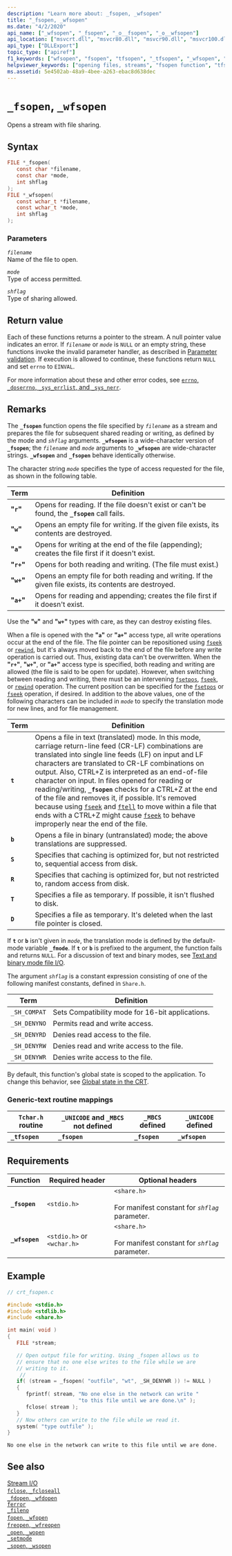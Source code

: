 ```yaml
---
description: "Learn more about: _fsopen, _wfsopen"
title: "_fsopen, _wfsopen"
ms.date: "4/2/2020"
api_name: ["_wfsopen", "_fsopen", "_o__fsopen", "_o__wfsopen"]
api_location: ["msvcrt.dll", "msvcr80.dll", "msvcr90.dll", "msvcr100.dll", "msvcr100_clr0400.dll", "msvcr110.dll", "msvcr110_clr0400.dll", "msvcr120.dll", "msvcr120_clr0400.dll", "ucrtbase.dll", "api-ms-win-crt-stdio-l1-1-0.dll", "api-ms-win-crt-private-l1-1-0.dll"]
api_type: ["DLLExport"]
topic_type: ["apiref"]
f1_keywords: ["wfsopen", "fsopen", "tfsopen", "_tfsopen", "_wfsopen", "_fsopen"]
helpviewer_keywords: ["opening files, streams", "fsopen function", "tfsopen function", "wfsopen function", "_fsopen function", "files [C++], opening", "_tfsopen function", "_wfsopen function", "file sharing [C++]"]
ms.assetid: 5e4502ab-48a9-4bee-a263-ebac8d638dec
---
```

# `_fsopen`, `_wfsopen`

Opens a stream with file sharing.

## Syntax

```C
FILE *_fsopen(
   const char *filename,
   const char *mode,
   int shflag
);
FILE *_wfsopen(
   const wchar_t *filename,
   const wchar_t *mode,
   int shflag
);
```

### Parameters

*`filename`*\
Name of the file to open.

*`mode`*\
Type of access permitted.

*`shflag`*\
Type of sharing allowed.

## Return value

Each of these functions returns a pointer to the stream. A null pointer value indicates an error. If *`filename`* or *`mode`* is `NULL` or an empty string, these functions invoke the invalid parameter handler, as described in [Parameter validation](../parameter-validation.md). If execution is allowed to continue, these functions return `NULL` and set `errno` to `EINVAL`.

For more information about these and other error codes, see [`errno`, `_doserrno`, `_sys_errlist`, and `_sys_nerr`](../errno-doserrno-sys-errlist-and-sys-nerr.md).

## Remarks

The **`_fsopen`** function opens the file specified by *`filename`* as a stream and prepares the file for subsequent shared reading or writing, as defined by the mode and *`shflag`* arguments. **`_wfsopen`** is a wide-character version of **`_fsopen`**; the *`filename`* and *`mode`* arguments to **`_wfsopen`** are wide-character strings. **`_wfsopen`** and **`_fsopen`** behave identically otherwise.

The character string *`mode`* specifies the type of access requested for the file, as shown in the following table.

| Term | Definition |
|---|---|
| **"`r`"** | Opens for reading. If the file doesn't exist or can't be found, the **`_fsopen`** call fails. |
| **"`w`"** | Opens an empty file for writing. If the given file exists, its contents are destroyed. |
| **"`a`"** | Opens for writing at the end of the file (appending); creates the file first if it doesn't exist. |
| **"`r+`"** | Opens for both reading and writing. (The file must exist.) |
| **"`w+`"** | Opens an empty file for both reading and writing. If the given file exists, its contents are destroyed. |
| **"`a+`"** | Opens for reading and appending; creates the file first if it doesn't exist. |

Use the **"`w`"** and **"`w+`"** types with care, as they can destroy existing files.

When a file is opened with the **"`a`"** or **"`a+`"** access type, all write operations occur at the end of the file. The file pointer can be repositioned using [`fseek`](fseek-fseeki64.md) or [`rewind`](rewind.md), but it's always moved back to the end of the file before any write operation is carried out. Thus, existing data can't be overwritten. When the **"`r+`"**, **"`w+`"**, or **"`a+`"** access type is specified, both reading and writing are allowed (the file is said to be open for update). However, when switching between reading and writing, there must be an intervening [`fsetpos`](fsetpos.md), [`fseek`](fseek-fseeki64.md), or [`rewind`](rewind.md) operation. The current position can be specified for the [`fsetpos`](fsetpos.md) or [`fseek`](fseek-fseeki64.md) operation, if desired. In addition to the above values, one of the following characters can be included in *`mode`* to specify the translation mode for new lines, and for file management.

| Term | Definition |
|---|---|
| **`t`** | Opens a file in text (translated) mode. In this mode, carriage return-line feed (CR-LF) combinations are translated into single line feeds (LF) on input and LF characters are translated to CR-LF combinations on output. Also, CTRL+Z is interpreted as an end-of-file character on input. In files opened for reading or reading/writing, **`_fsopen`** checks for a CTRL+Z at the end of the file and removes it, if possible. It's removed because using [`fseek`](fseek-fseeki64.md) and [`ftell`](ftell-ftelli64.md) to move within a file that ends with a CTRL+Z might cause [`fseek`](fseek-fseeki64.md) to behave improperly near the end of the file. |
| **`b`** | Opens a file in binary (untranslated) mode; the above translations are suppressed. |
| **`S`** | Specifies that caching is optimized for, but not restricted to, sequential access from disk. |
| **`R`** | Specifies that caching is optimized for, but not restricted to, random access from disk. |
| **`T`** | Specifies a file as temporary. If possible, it isn't flushed to disk. |
| **`D`** | Specifies a file as temporary. It's deleted when the last file pointer is closed. |

If **`t`** or **`b`** isn't given in *`mode`*, the translation mode is defined by the default-mode variable **`_fmode`**. If **`t`** or **`b`** is prefixed to the argument, the function fails and returns `NULL`. For a discussion of text and binary modes, see [Text and binary mode file I/O](../text-and-binary-mode-file-i-o.md).

The argument *`shflag`* is a constant expression consisting of one of the following manifest constants, defined in `Share.h`.

| Term | Definition |
|---|---|
| `_SH_COMPAT` | Sets Compatibility mode for 16-bit applications. |
| `_SH_DENYNO` | Permits read and write access. |
| `_SH_DENYRD` | Denies read access to the file. |
| `_SH_DENYRW` | Denies read and write access to the file. |
| `_SH_DENYWR` | Denies write access to the file. |

By default, this function's global state is scoped to the application. To change this behavior, see [Global state in the CRT](../global-state.md).

### Generic-text routine mappings

| `Tchar.h` routine | `_UNICODE` and `_MBCS` not defined | `_MBCS` defined | `_UNICODE` defined |
|---|---|---|---|
| **`_tfsopen`** | **`_fsopen`** | **`_fsopen`** | **`_wfsopen`** |

## Requirements

| Function | Required header | Optional headers |
|---|---|---|
| **`_fsopen`** | `<stdio.h>` | `<share.h>`<br /><br /> For manifest constant for *`shflag`* parameter. |
| **`_wfsopen`** | `<stdio.h>` or `<wchar.h>` | `<share.h>`<br /><br /> For manifest constant for *`shflag`* parameter. |

## Example

```C
// crt_fsopen.c

#include <stdio.h>
#include <stdlib.h>
#include <share.h>

int main( void )
{
   FILE *stream;

   // Open output file for writing. Using _fsopen allows us to
   // ensure that no one else writes to the file while we are
   // writing to it.
    //
   if( (stream = _fsopen( "outfile", "wt", _SH_DENYWR )) != NULL )
   {
      fprintf( stream, "No one else in the network can write "
                       "to this file until we are done.\n" );
      fclose( stream );
   }
   // Now others can write to the file while we read it.
   system( "type outfile" );
}
```

```Output
No one else in the network can write to this file until we are done.
```

## See also

[Stream I/O](../stream-i-o.md)\
[`fclose`, `_fcloseall`](fclose-fcloseall.md)\
[`_fdopen`, `_wfdopen`](fdopen-wfdopen.md)\
[`ferror`](ferror.md)\
[`_fileno`](fileno.md)\
[`fopen`, `_wfopen`](fopen-wfopen.md)\
[`freopen`, `_wfreopen`](freopen-wfreopen.md)\
[`_open`, `_wopen`](open-wopen.md)\
[`_setmode`](setmode.md)\
[`_sopen`, `_wsopen`](sopen-wsopen.md)
